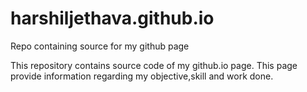 # harshiljethava.github.io
Repo containing source for my github page

This repository contains source code of my github.io page.
This page provide information regarding my objective,skill and work done.
